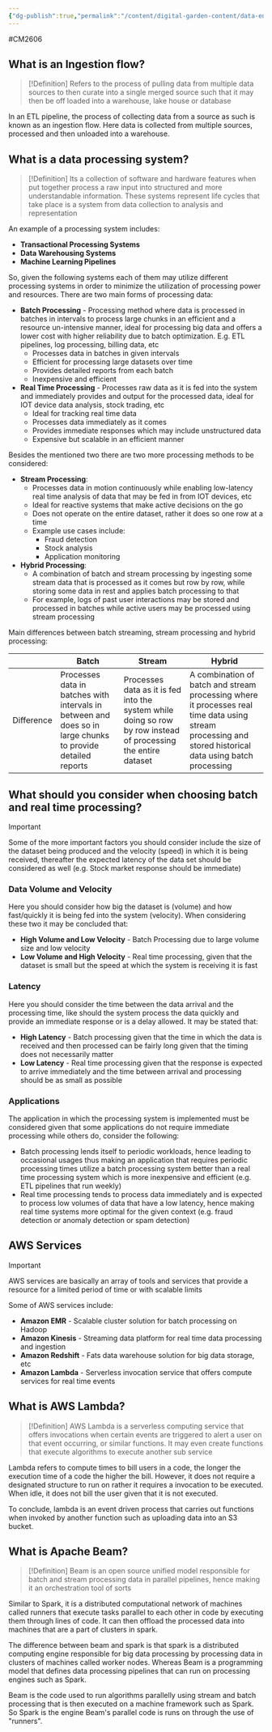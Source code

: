 ```yaml
---
{"dg-publish":true,"permalink":"/content/digital-garden-content/data-engineering-content/exam-prep-final-sem/data-engineering-content/cm-2606-lecture-5-notes/","updated":"2025-04-17T13:12:28.126+05:30"}
---
```


#CM2606

## What is an Ingestion flow?

>[!Definition]
>Refers to the process of pulling data from multiple data sources to then curate into a single merged source such that it may then be off loaded into a warehouse, lake house or database

In an ETL pipeline, the process of collecting data from a source as such is known as an ingestion flow. Here data is collected from multiple sources, processed and then unloaded into a warehouse.

## What is a data processing system?

>[!Definition]
>Its a collection of software and hardware features when put together process a raw input into structured and more understandable information. These systems represent life cycles that take place is a system from data collection to analysis and representation

An example of a processing system includes:

- **Transactional Processing Systems**
- **Data Warehousing Systems**
- **Machine Learning Pipelines**

So, given the following systems each of them may utilize different processing systems in order to minimize the utilization of processing power and resources. There are two main forms of processing data:

- **Batch Processing** - Processing method where data is processed in batches in intervals to process large chunks in an efficient and a resource un-intensive manner, ideal for processing big data and offers a lower cost with higher reliability due to batch optimization. E.g. ETL pipelines, log processing, billing data, etc
	- Processes data in batches in given intervals
	- Efficient for processing large datasets over time
	- Provides detailed reports from each batch
	- Inexpensive and efficient
- **Real Time Processing** - Processes raw data as it is fed into the system and immediately provides and output for the processed data, ideal for IOT device data analysis, stock trading, etc
	- Ideal for tracking real time data
	- Processes data immediately as it comes
	- Provides immediate responses which may include unstructured data
	- Expensive but scalable in an efficient manner

Besides the mentioned two there are two more processing methods to be considered:

- **Stream Processing**:
	- Processes data in motion continuously while enabling low-latency real time analysis of data that may be fed in from IOT devices, etc
	- Ideal for reactive systems that make active decisions on the go
	- Does not operate on the entire dataset, rather it does so one row at a time
	- Example use cases include:
		- Fraud detection
		- Stock analysis
		- Application monitoring 
- **Hybrid Processing**:
	- A combination of batch and stream processing by ingesting some stream data that is processed as it comes but row by row, while storing some data in rest and applies batch processing to that
	- For example, logs of past user interactions may be stored and processed in batches while active users may be processed using stream processing

Main differences between batch streaming, stream processing and hybrid processing:

|            | Batch                                                                                                       | Stream                                                                                                         | Hybrid                                                                                                                                                   |
| ---------- | ----------------------------------------------------------------------------------------------------------- | -------------------------------------------------------------------------------------------------------------- | -------------------------------------------------------------------------------------------------------------------------------------------------------- |
| Difference | Processes data in batches with intervals in between and does so in large chunks to provide detailed reports | Processes data as it is fed into the system while doing so row by row instead of processing the entire dataset | A combination of batch and stream processing where it processes real time data using stream processing and stored historical data using batch processing |
## What should you consider when choosing batch and real time processing?

>[!Important]
>Some of the more important factors you should consider include the size of the dataset being produced and the velocity (speed) in which it is being received, thereafter the expected latency of the data set should be considered as well (e.g. Stock market response should be immediate)

### Data Volume and Velocity

Here you should consider how big the dataset is (volume) and how fast/quickly it is being fed into the system (velocity). When considering these two it may be concluded that:

- **High Volume and Low Velocity** - Batch Processing due to large volume size and low velocity
- **Low Volume and High Velocity** - Real time processing, given that the dataset is small but the speed at which the system is receiving it is fast

### Latency

Here you should consider the time between the data arrival and the processing time, like should the system process the data quickly and provide an immediate response or is a delay allowed. It may be stated that:

- **High Latency** - Batch processing given that the time in which the data is received and then processed can be fairly long given that the timing does not necessarily matter
- **Low Latency** - Real time processing given that the response is expected to arrive immediately and the time between arrival and processing should be as small as possible 

### Applications

The application in which the processing system is implemented must be considered given that some applications do not require immediate processing while others do, consider the following:

- Batch processing lends itself to periodic workloads, hence leading to occasional usages thus making an application that requires periodic processing times utilize a batch processing system better than a real time processing system which is more inexpensive and efficient (e.g. ETL pipelines that run weekly)
- Real time processing tends to process data immediately and is expected to process low volumes of data that have a low latency, hence making real time systems more optimal for the given context (e.g. fraud detection or anomaly detection or spam detection)

## AWS Services

>[!Important]
>AWS services are basically an array of tools and services that provide a resource for a limited period of time or with scalable limits

Some of AWS services include:

- **Amazon EMR** - Scalable cluster solution for batch processing on Hadoop
- **Amazon Kinesis** - Streaming data platform for real time data processing and ingestion
- **Amazon Redshift** - Fats data warehouse solution for big data storage, etc
- **Amazon Lambda** - Serverless invocation service that offers compute services for real time events

## What is AWS Lambda?

>[!Definition]
>AWS Lambda is a serverless computing service that offers invocations when certain events are triggered to alert a user on that event occurring, or similar functions. It may even create functions that execute algorithms to execute another sub service
>

Lambda refers to compute times to bill users in a code, the longer the execution time of a code the higher the bill. However, it does not require a designated structure to run on rather it requires a invocation to be executed. When idle, it does not bill the user given that it is not executed. 

To conclude, lambda is an event driven process that carries out functions when invoked by another function such as uploading data into an S3 bucket.

## What is Apache Beam?

>[!Definition]
>Beam is an open source unified model responsible for batch and stream processing data in parallel pipelines, hence making it an orchestration tool of sorts

Similar to Spark, it is a distributed computational network of machines called runners that execute tasks parallel to each other in code by executing them through lines of code. It can then offload the processed data into machines that are a part of clusters in spark.

The difference between beam and spark is that spark is a distributed computing engine responsible for big data processing by processing data in clusters of machines called worker nodes. Whereas Beam is a programming model that defines data processing pipelines that can run on processing engines such as Spark.

Beam is the code used to run algorithms parallelly using stream and batch processing that is then executed on a machine framework such as Spark. So Spark is the engine Beam's parallel code is runs on through the use of "runners".